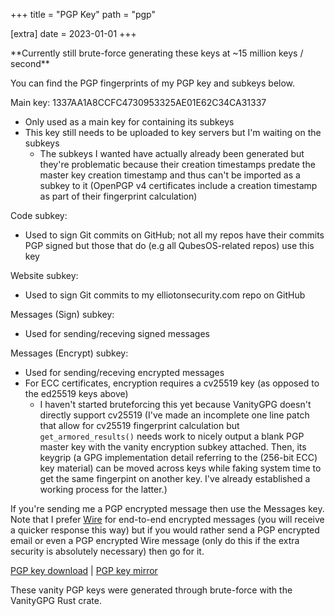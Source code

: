 +++
title = "PGP Key"
path = "pgp"

[extra]
date = 2023-01-01
+++

<p>**Currently still brute-force generating these keys at ~15 million keys / second**</p>

You can find the PGP fingerprints of my PGP key and subkeys below.

Main key: 1337AA1A8CCFC4730953325AE01E62C34CA31337

- Only used as a main key for containing its subkeys
- This key still needs to be uploaded to key servers but I'm waiting on the subkeys
    - The subkeys I wanted have actually already been generated but they're problematic because their creation timestamps predate the master key creation timestamp and thus can't be imported as a subkey to it (OpenPGP v4 certificates include a creation timestamp as part of their fingerprint calculation)

Code subkey:

- Used to sign Git commits on GitHub; not all my repos have their commits PGP signed but those that do (e.g all QubesOS-related repos) use this key

Website subkey:

- Used to sign Git commits to my elliotonsecurity.com repo on GitHub

Messages (Sign) subkey:

- Used for sending/receving signed messages

Messages (Encrypt) subkey:

- Used for sending/receving encrypted messages
- For ECC certificates, encryption requires a cv25519 key (as opposed to the ed25519 keys above)
    - I haven't started bruteforcing this yet because VanityGPG doesn't directly support cv25519 (I've made an incomplete one line patch that allow for cv25519 fingerprint calculation but `get_armored_results()` needs work to nicely output a blank PGP master key with the vanity encryption subkey attached. Then, its keygrip (a GPG implementation detail referring to the (256-bit ECC) key material) can be moved across keys while faking system time to get the same fingerpint on another key. I've already established a working process for the latter.)

If you're sending me a PGP encrypted message then use the Messages key. Note that I prefer [Wire](wire.com) for end-to-end encrypted messages (you will receive a quicker response this way) but if you would rather send a PGP encrypted email or even a PGP encrypted Wire message (only do this if the extra security is absolutely necessary) then go for it.

[PGP key download](/elliotkillick.asc) | [PGP key mirror](https://keys.openpgp.org/search?q=contact@elliotkillick.com)

These vanity PGP keys were generated through brute-force with the VanityGPG Rust crate.
